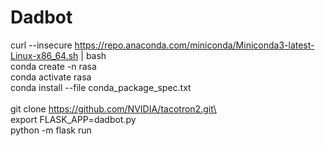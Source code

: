# Dadbot

curl --insecure https://repo.anaconda.com/miniconda/Miniconda3-latest-Linux-x86_64.sh | bash\
conda create -n rasa\
conda activate rasa\
conda install --file conda_package_spec.txt\
\
git clone https://github.com/NVIDIA/tacotron2.git\
\
export FLASK_APP=dadbot.py\
python -m flask run

